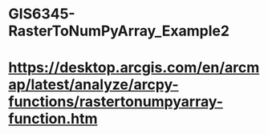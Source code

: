 # GIS6345-RasterToNumPyArray_Example2
# https://desktop.arcgis.com/en/arcmap/latest/analyze/arcpy-functions/rastertonumpyarray-function.htm
